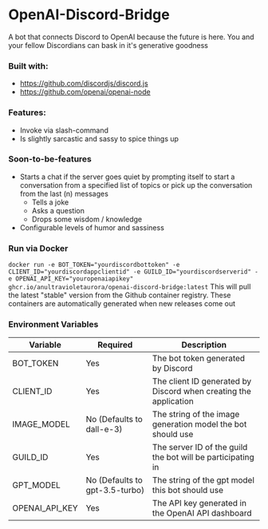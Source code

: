 # OpenAI-Discord-Bridge
A bot that connects Discord to OpenAI because the future is here. You and your fellow Discordians can bask in it's generative goodness

### Built with:
- https://github.com/discordjs/discord.js
- https://github.com/openai/openai-node

### Features:
- Invoke via slash-command
- Is slightly sarcastic and sassy to spice things up

### Soon-to-be-features
- Starts a chat if the server goes quiet by prompting itself to start a conversation from a specified list of topics or pick up the conversation from the last (n) messages 
  - Tells a joke
  - Asks a question
  - Drops some wisdom / knowledge
- Configurable levels of humor and sassiness

### Run via Docker
```docker run -e BOT_TOKEN="yourdiscordbottoken" -e CLIENT_ID="yourdiscordappclientid" -e GUILD_ID="yourdiscordserverid" -e OPENAI_API_KEY="youropenaiapikey" ghcr.io/anultravioletaurora/openai-discord-bridge:latest```
This will pull the latest "stable" version from the Github container registry. These containers are automatically generated when new releases come out

### Environment Variables
|Variable|Required|Description|
|---|---|---|
|BOT_TOKEN| Yes | The bot token generated by Discord |
|CLIENT_ID| Yes | The client ID generated by Discord when creating the application |
| IMAGE_MODEL | No (Defaults to dall-e-3) | The string of the image generation model the bot should use |
| GUILD_ID| Yes | The server ID of the guild the bot will be participating in
| GPT_MODEL | No (Defaults to gpt-3.5-turbo) | The string of the gpt model this bot should use |
| OPENAI_API_KEY | Yes | The API key generated in the OpenAI API dashboard |
